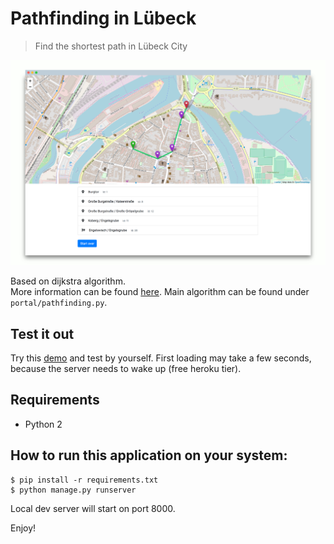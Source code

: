 # Pathfinding in Lübeck 

> Find the shortest path in Lübeck City

![app gif](./static/img/screenshot4.png)

Based on dijkstra algorithm.  
More information can be found [here](https://en.wikipedia.org/wiki/Dijkstra%27s_algorithm#Pseudocode).
Main algorithm can be found under `portal/pathfinding.py`.

## Test it out

Try this [demo](https://pathfindyr.herokuapp.com/) and test by yourself.
First loading may take a few seconds, because the server needs to wake up (free heroku tier).

## Requirements

- Python 2

## How to run this application on your system: 
 ```
 $ pip install -r requirements.txt
 $ python manage.py runserver
 ``` 
 Local dev server will start on port 8000.

 Enjoy!